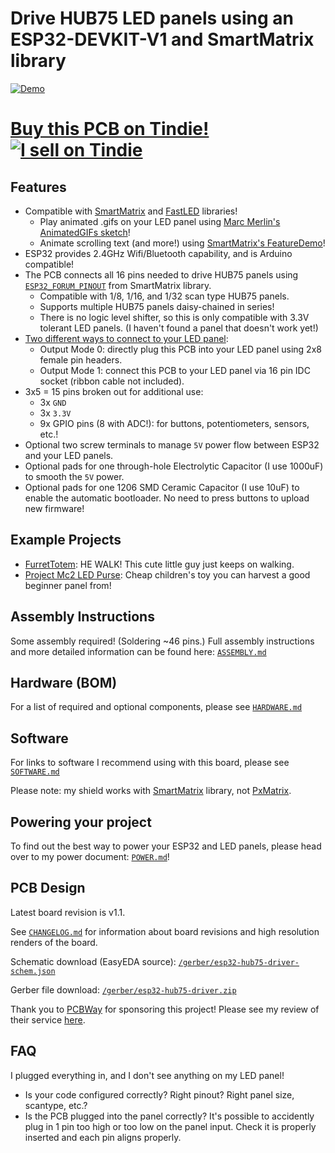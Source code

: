 # Drive HUB75 LED panels using an ESP32-DEVKIT-V1 and SmartMatrix library
[![Demo](https://github.com/rorosaurus/esp32-hub75-driver/raw/master/images/demo.gif)](https://www.youtube.com/watch?v=UengvMiGzF8)

# [Buy this PCB on Tindie! ![I sell on Tindie](https://github.com/rorosaurus/esp32-hub75-driver/raw/master/images/tindie.png)](https://www.tindie.com/products/18357/)

## Features

* Compatible with [SmartMatrix](https://github.com/pixelmatix/SmartMatrix/tree/teensylc) and [FastLED](https://github.com/FastLED/FastLED) libraries!
  * Play animated .gifs on your LED panel using [Marc Merlin's AnimatedGIFs sketch](https://github.com/marcmerlin/AnimatedGIFs)!
  * Animate scrolling text (and more!) using [SmartMatrix's FeatureDemo](https://github.com/pixelmatix/SmartMatrix/tree/teensylc/examples/FeatureDemo)!
* ESP32 provides 2.4GHz Wifi/Bluetooth capability, and is Arduino compatible!
* The PCB connects all 16 pins needed to drive HUB75 panels using [`ESP32_FORUM_PINOUT`](https://github.com/pixelmatix/SmartMatrix/blob/teensylc/src/MatrixHardware_ESP32_V0.h#L37) from SmartMatrix library.
  * Compatible with 1/8, 1/16, and 1/32 scan type HUB75 panels.
  * Supports multiple HUB75 panels daisy-chained in series!
  * There is no logic level shifter, so this is only compatible with 3.3V tolerant LED panels. (I haven't found a panel that doesn't work yet!)
* [Two different ways to connect to your LED panel](https://github.com/rorosaurus/esp32-hub75-driver/blob/master/ASSEMBLY.md#step-1-mount-output-connector-onto-the-pcb):
  * Output Mode 0: directly plug this PCB into your LED panel using 2x8 female pin headers.
  * Output Mode 1: connect this PCB to your LED panel via 16 pin IDC socket (ribbon cable not included).
* 3x5 = 15 pins broken out for additional use: 
  * 3x `GND`
  * 3x `3.3V`
  * 9x GPIO pins (8 with ADC!): for buttons, potentiometers, sensors, etc.!
* Optional two screw terminals to manage `5V` power flow between ESP32 and your LED panels.
* Optional pads for one through-hole Electrolytic Capacitor (I use 1000uF) to smooth the `5V` power.
* Optional pads for one 1206 SMD Ceramic Capacitor (I use 10uF) to enable the automatic bootloader. No need to press buttons to upload new firmware!

## Example Projects
* [FurretTotem](https://ravefurret.com/): HE WALK! This cute little guy just keeps on walking.
* [Project Mc2 LED Purse](https://github.com/rorosaurus/project-mc2-led-purse): Cheap children's toy you can harvest a good beginner panel from!

## Assembly Instructions
Some assembly required! (Soldering ~46 pins.) Full assembly instructions and more detailed information can be found here: [`ASSEMBLY.md`](https://github.com/rorosaurus/esp32-hub75-driver/blob/master/ASSEMBLY.md)

## Hardware (BOM)
For a list of required and optional components, please see [`HARDWARE.md`](https://github.com/rorosaurus/esp32-hub75-driver/blob/master/HARDWARE.md)

## Software
For links to software I recommend using with this board, please see [`SOFTWARE.md`](https://github.com/rorosaurus/esp32-hub75-driver/blob/master/SOFTWARE.md)

Please note: my shield works with [SmartMatrix](https://github.com/pixelmatix/SmartMatrix/tree/teensylc) library, not [PxMatrix](https://github.com/2dom/PxMatrix).

## Powering your project
To find out the best way to power your ESP32 and LED panels, please head over to my power document: [`POWER.md`](https://github.com/rorosaurus/esp32-hub75-driver/blob/master/POWER.md)!

## PCB Design
Latest board revision is v1.1.

See [`CHANGELOG.md`](https://github.com/rorosaurus/esp32-hub75-driver/blob/master/CHANGELOG.md) for information about board revisions and high resolution renders of the board.

Schematic download (EasyEDA source): [`/gerber/esp32-hub75-driver-schem.json`](https://github.com/rorosaurus/esp32-hub75-driver/blob/master/gerber/esp32-hub75-driver-schem.json)

Gerber file download: [`/gerber/esp32-hub75-driver.zip`](https://github.com/rorosaurus/esp32-hub75-driver/blob/master/gerber/esp32-hub75-driver.zip)

Thank you to [PCBWay](https://www.pcbway.com/) for sponsoring this project! Please see my review of their service [here](https://www.youtube.com/watch?v=prrjjGhm5Mo).

## FAQ
I plugged everything in, and I don't see anything on my LED panel!
* Is your code configured correctly? Right pinout? Right panel size, scantype, etc.?
* Is the PCB plugged into the panel correctly?  It's possible to accidently plug in 1 pin too high or too low on the panel input. Check it is properly inserted and each pin aligns properly.
